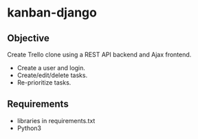 # kanban-django

## Objective
Create Trello clone using a REST API backend and Ajax frontend.

* Create a user and login.
* Create/edit/delete tasks.
* Re-prioritize tasks.

## Requirements

* libraries in requirements.txt
* Python3
